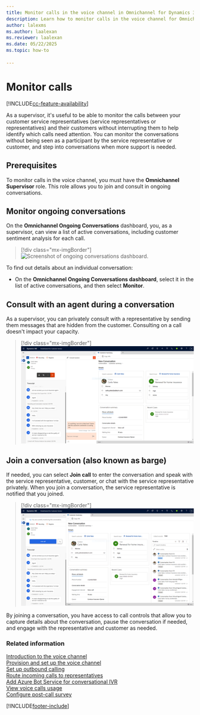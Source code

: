 ```yaml
---
title: Monitor calls in the voice channel in Omnichannel for Dynamics 365 Customer Service
description: Learn how to monitor calls in the voice channel for Omnichannel for Customer Service.
author: lalexms
ms.author: laalexan
ms.reviewer: laalexan
ms.date: 05/22/2025
ms.topic: how-to

---
```


# Monitor calls

[!INCLUDE[cc-feature-availability](../../includes/cc-feature-availability.md)]

As a supervisor, it's useful to be able to monitor the calls between your customer service representatives (service representatives or representatives) and their customers without interrupting them to help identify which calls need attention. You can monitor the conversations without being seen as a participant by the service representative or customer, and step into conversations when more support is needed.

## Prerequisites

To monitor calls in the voice channel, you must have the **Omnichannel Supervisor** role. This role allows you to join and consult in ongoing conversations.


## Monitor ongoing conversations

On the **Omnichannel Ongoing Conversations** dashboard, you, as a supervisor, can view a list of active conversations, including customer sentiment analysis for each call.

> [!div class="mx-imgBorder"]
> ![Screenshot of ongoing conversations dashboard.](../media/voice-channel-monitor-ongoing-conversations.png)

To find out details about an individual conversation:

- On the **Omnichannel Ongoing Conversations dashboard**, select it in the list of active conversations, and then select **Monitor**.


## Consult with an agent during a conversation

As a supervisor, you can privately consult with a representative by sending them messages that are hidden from the customer. Consulting on a call doesn't impact your capacity.

> [!div class="mx-imgBorder"]
> ![Screenshot of monitoring a conversation.](../media/voice-channel-monitor-barge.png)

## Join a conversation (also known as barge)

If needed, you can select **Join call** to enter the conversation and speak with the service representative, customer, or chat with the service representative privately. When you join a conversation, the service representative is notified that you joined.

> [!div class="mx-imgBorder"]
> ![Screenshot of conversation barge.](../media/voice-channel-join-call.png)

By joining a conversation, you have access to call controls that allow you to capture details about the conversation, pause the conversation if needed, and engage with the representative and customer as needed.

### Related information

[Introduction to the voice channel](../administer/voice-channel.md)  
[Provision and set up the voice channel](../administer/voice-channel-install.md)  
[Set up outbound calling](../administer/voice-channel-outbound-calling.md)  
[Route incoming calls to representatives](../voice-channel-route-queues.md)  
[Add Azure Bot Service for conversational IVR](../voice-channel-azure-bot-service.md)  
[View voice calls usage](../administer/voice-channel-usage.md)  
[Configure post-call survey](../administer/voice-channel-survey.md)  

[!INCLUDE[footer-include](../../includes/footer-banner.md)]
